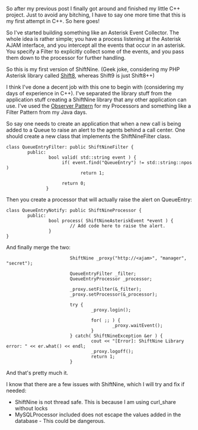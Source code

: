 So after my previous post I finally got around and finished my little C++ project. Just to avoid any bitching, I have to say one more time that this is my first attempt in C++. So here goes!

So I've started building something like an Asterisk Event Collector. The whole idea is rather simple; you have a process listening at the Asterisk AJAM interface, and you intercept all the events that occur in an asterisk. You specify a Filter to explicitly collect some of the events, and you pass them down to the processor for further handling. 

So this is my first version of ShiftNine. (Geek joke, considering my PHP Asterisk library called <a href="https://github.com/twmobius/Shift8/">Shift8</a>, whereas Shift9 is just Shift8++) 

I think I've done a decent job with this one to begin with (considering my days of experience in C++). I've separated the library stuff from the application stuff creating a ShiftNine library that any other application can use. I've used the <a href="http://en.wikipedia.org/wiki/Observer_pattern">Observer Pattern</a> for my Processors and something like a Filter Pattern from my Java days. 

So say one needs to create an application that when a new call is being added to a Queue to raise an alert to the agents behind a call center. One should create a new class that implements the ShiftNineFilter class. 

```
class QueueEntryFilter: public ShiftNineFilter {
        public:
                bool valid( std::string event ) {
                     if( event.find("QueueEntry") != std::string::npos ) 
                            return 1;

                     return 0;
               }
```

Then you create a processor that will actually raise the alert on QueueEntry:

```
class QueueEntryNotify: public ShiftNineProcessor {
        public:
                bool process( ShiftNineAsteriskEvent *event ) {
                        // Add code here to raise the alert.
                }
}
```

And finally merge the two:
```
                        ShiftNine _proxy("http://<ajam>", "manager", "secret");

                        QueueEntryFilter _filter;
                        QueueEntryProcessor _processor;

                        _proxy.setFilter(&_filter);
                        _proxy.setProcessor(&_processor);

                        try {
                                _proxy.login();

                                for( ;; ) {
                                        _proxy.waitEvent();
                                }
                        } catch( ShiftNineException &er ) {
                                cout << "[Error]: ShiftNine Library error: " << er.what() << endl;
                                _proxy.logoff();
                                return 1;
                        }
```

And that's pretty much it.

I know that there are a few issues with ShiftNine, which I will try and fix if needed:
* ShiftNine is not thread safe. This is because I am using curl_share without locks
* MySQLProcessor included does not escape the values added in the database - This could be dangerous.
